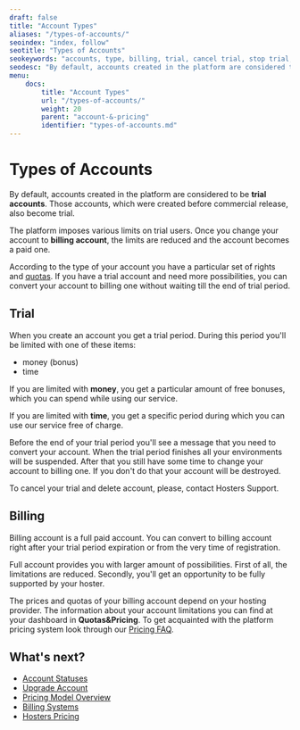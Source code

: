 ```yaml
---
draft: false
title: "Account Types"
aliases: "/types-of-accounts/"
seoindex: "index, follow"
seotitle: "Types of Accounts"
seokeywords: "accounts, type, billing, trial, cancel trial, stop trial, stop trial account"
seodesc: "By default, accounts created in the platform are considered to be trial accounts. Those accounts, which were created before commercial release, also become trial."
menu: 
    docs:
        title: "Account Types"
        url: "/types-of-accounts/"
        weight: 20
        parent: "account-&-pricing"
        identifier: "types-of-accounts.md"
---
```


# Types of Accounts

By default, accounts created in the platform are considered to be **trial accounts**. Those accounts, which were created before commercial release, also become trial.

The platform imposes various limits on trial users. Once you change your account to **billing account**, the limits are reduced and the account becomes a paid one.  

According to the type of your account you have a particular set of rights and [quotas](/quotas-system). If you have a trial account and need more possibilities, you can convert your account to billing one without waiting till the end of trial period.
<div id="b3"></div>


## Trial
When you create an account you get a trial period. During this period you'll be limited with one of these items:

* money (bonus)
* time

If you are limited with **money**, you get a particular amount of free bonuses, which you can spend while using our service.

If you are limited with **time**, you get a specific period during which you can use our service free of charge.

Before the end of your trial period you'll see a message that you need to convert your account. When the trial period finishes all your environments will be suspended. After that you still have some time to change your account to billing one. If you don't do that your account will be destroyed.

To cancel your trial and delete account, please, contact Hosters Support.


## Billing

Billing account is a full paid account. You can convert to billing account right after your trial period expiration or from the very time of registration.

Full account provides you with larger amount of possibilities. First of all, the limitations are reduced. Secondly, you'll get an opportunity to be fully supported by your hoster.

The prices and quotas of your billing account depend on your hosting provider. The information about your account limitations you can find at your dashboard in **Quotas&Pricing**. To get acquainted with the platform pricing system look through our [Pricing FAQ](https://jelastic.com/pricing).

## What's next?

* [Account Statuses](/account-statuses/)
* [Upgrade Account](/upgrade-refill-account/)
* [Pricing Model Overview](/pricing-model/)
* [Billing Systems](/billing-system/)
* [Hosters Pricing](/pricing-pages/)